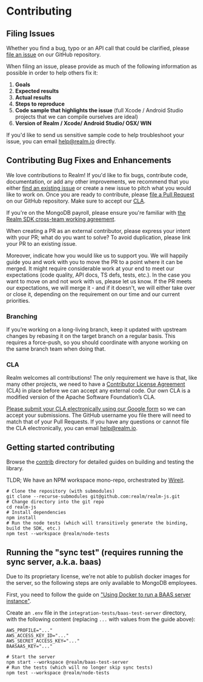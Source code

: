 # Contributing

## Filing Issues

Whether you find a bug, typo or an API call that could be clarified, please [file an issue](https://github.com/realm/realm-js/issues) on our GitHub repository.

When filing an issue, please provide as much of the following information as possible in order to help others fix it:

1. **Goals**
2. **Expected results**
3. **Actual results**
4. **Steps to reproduce**
5. **Code sample that highlights the issue** (full Xcode / Android Studio projects that we can compile ourselves are ideal)
6. **Version of Realm / Xcode/ Android Studio/ OSX/ WIN**

If you'd like to send us sensitive sample code to help troubleshoot your issue, you can email <help@realm.io> directly.

## Contributing Bug Fixes and Enhancements

We love contributions to Realm! If you'd like to fix bugs, contribute code, documentation, or add any other improvements, we recommend that you either [find an existing issue](https://github.com/realm/realm-js/issues?q=is%3Aopen+is%3Aissue+label%3AFirst-Good-Issue) or create a new issue to pitch what you would like to work on. Once you are ready to contribute, please [file a Pull Request](https://github.com/realm/realm-js/pulls) on our GitHub repository. Make sure to accept our [CLA](#cla).

If you're on the MongoDB payroll, please ensure you're familiar with [the Realm SDK cross-team working agreement](https://docs.google.com/document/d/1AB9Z1F29oLmubnPAjfphYwGz1xqqeotHaMWK5OKkL3A/edit).

When creating a PR as an external contributor, please express your intent with your PR; what do you want to solve? To avoid duplication, please link your PR to an existing issue.

Moreover, indicate how you would like us to support you. We will happily guide you and work with you to move the PR to a point where it can be merged. It might require considerable work at your end to meet our expectations (code quality, API docs, TS defs, tests, etc.). In the case you want to move on and not work with us, please let us know. If the PR meets our expectations, we will merge it - and if it doesn't, we will either take over or close it, depending on the requirement on our time and our current priorities.

### Branching

If you’re working on a long-living branch, keep it updated with upstream changes by rebasing it on the target branch on a regular basis. This requires a force-push, so you should coordinate with anyone working on the same branch team when doing that.

### CLA

Realm welcomes all contributions! The only requirement we have is that, like many other projects, we need to have a [Contributor License Agreement](https://en.wikipedia.org/wiki/Contributor_License_Agreement) (CLA) in place before we can accept any external code. Our own CLA is a modified version of the Apache Software Foundation’s CLA.

[Please submit your CLA electronically using our Google form](https://docs.google.com/forms/d/e/1FAIpQLSeQ9ROFaTu9pyrmPhXc-dEnLD84DbLuT_-tPNZDOL9J10tOKQ/viewform) so we can accept your submissions. The GitHub username you file there will need to match that of your Pull Requests. If you have any questions or cannot file the CLA electronically, you can email <help@realm.io>.

## Getting started contributing

Browse the [contrib](./contrib/) directory for detailed guides on building and testing the library.

TLDR; We have an NPM workspace mono-repo, orchestrated by [Wireit](https://github.com/google/wireit).

```shell
# Clone the repository (with submodules)
git clone --recurse-submodules git@github.com:realm/realm-js.git
# Change directory into the git repo
cd realm-js
# Install dependencies
npm install
# Run the node tests (which will transitively generate the binding, build the SDK, etc.)
npm test --workspace @realm/node-tests
```

## Running the "sync test" (requires running the sync server, a.k.a. baas)

Due to its proprietary license, we're not able to publish docker images for the server, so the following steps are only available to MongoDB employees.

First, you need to follow the guide on ["Using Docker to run a BAAS server instance"](https://wiki.corp.mongodb.com/display/10GEN/%28Device+Sync%29+Using+Docker+to+run+a+BAAS+server+instance).

Create an `.env` file in the `integration-tests/baas-test-server` directory, with the following content (replacing `...` with values from the guide above):

```
AWS_PROFILE="..."
AWS_ACCESS_KEY_ID="..."
AWS_SECRET_ACCESS_KEY="..."
BAASAAS_KEY="..."
```

```shell
# Start the server
npm start --workspace @realm/baas-test-server
# Run the tests (which will no longer skip sync tests)
npm test --workspace @realm/node-tests
```

<!-- TODO: Create a guide on running tests on the other supported platforms -->
